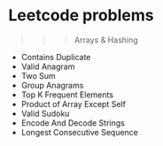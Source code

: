 # Leetcode problems

> > > Arrays & Hashing

- Contains Duplicate
- Valid Anagram
- Two Sum
- Group Anagrams
- Top K Frequent Elements
- Product of Array Except Self
- Valid Sudoku
- Encode And Decode Strings
- Longest Consecutive Sequence
